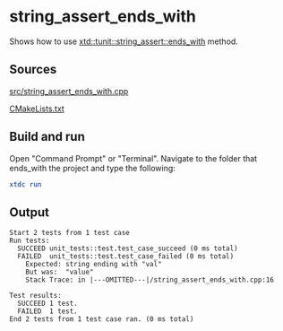 # string_assert_ends_with

Shows how to use [xtd::tunit::string_assert::ends_with](https://gammasoft71.github.io/xtd/reference_guides/latest/classxtd_1_1tunit_1_1string__assert.html#aa48fa8ff8f40e30c289aedcd1941b482) method.

## Sources

[src/string_assert_ends_with.cpp](src/string_assert_ends_with.cpp)

[CMakeLists.txt](CMakeLists.txt)

## Build and run

Open "Command Prompt" or "Terminal". Navigate to the folder that ends_with the project and type the following:

```cmake
xtdc run
```

## Output

```
Start 2 tests from 1 test case
Run tests:
  SUCCEED unit_tests::test.test_case_succeed (0 ms total)
  FAILED  unit_tests::test.test_case_failed (0 ms total)
    Expected: string ending with "val"
    But was:  "value"
    Stack Trace: in |---OMITTED---|/string_assert_ends_with.cpp:16

Test results:
  SUCCEED 1 test.
  FAILED  1 test.
End 2 tests from 1 test case ran. (0 ms total)
```
